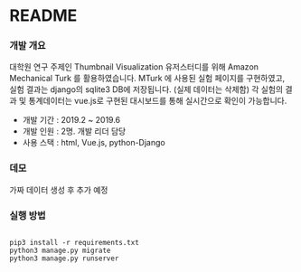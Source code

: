 # README #

### 개발 개요 ###

대학원 연구 주제인 Thumbnail Visualization 유저스터디를 위해 Amazon Mechanical Turk 를 활용하였습니다.
MTurk 에 사용된 실험 페이지를 구현하였고, 실험 결과는 django의 sqlite3 DB에 저장됩니다. (실제 데이터는 삭제함)
각 실험의 결과 및 통계데이터는 vue.js로 구현된 대시보드를 통해 실시간으로 확인이 가능합니다. 

* 개발 기간 : 2019.2 ~ 2019.6
* 개발 인원 : 2명. 개발 리더 담당
* 사용 스택 : html, Vue.js, python-Django

### 데모 ###
가짜 데이터 생성 후 추가 예정

### 실행 방법 ###
<pre>
<code>
pip3 install -r requirements.txt
python3 manage.py migrate
python3 manage.py runserver
</code>
</pre>
